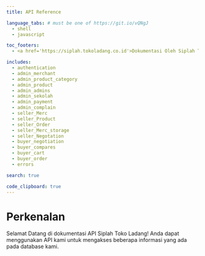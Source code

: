 ```yaml
---
title: API Reference

language_tabs: # must be one of https://git.io/vQNgJ
  - shell
  - javascript

toc_footers:
  - <a href='https://siplah.tokoladang.co.id'>Dokumentasi Oleh Siplah Toko Ladang</a>

includes:
  - authentication
  - admin_merchant
  - admin_product_category
  - admin_product
  - admin_admins
  - admin_sekolah
  - admin_payment
  - admin_complain
  - seller_Merc
  - seller_Product
  - seller_Order
  - seller_Merc_storage
  - seller_Negotation
  - buyer_negotiation
  - buyer_compares
  - buyer_cart
  - buyer_order
  - errors

search: true

code_clipboard: true
---
```


# Perkenalan

Selamat Datang di dokumentasi API Siplah Toko Ladang! Anda dapat menggunakan API kami untuk mengakses beberapa informasi yang ada pada database kami.
